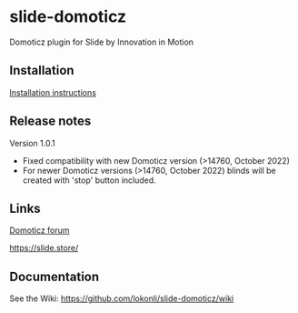 # slide-domoticz
Domoticz plugin for Slide by Innovation in Motion

## Installation
[Installation instructions](https://github.com/lokonli/slide-domoticz/wiki/installation)

## Release notes
Version 1.0.1
* Fixed compatibility with new Domoticz version (>14760, October 2022)
* For newer Domoticz versions (>14760, October 2022) blinds will be created with 'stop' button included.

## Links
[Domoticz forum](https://www.domoticz.com/forum/viewtopic.php?f=65&t=30449)

https://slide.store/

## Documentation
See the Wiki:
https://github.com/lokonli/slide-domoticz/wiki

